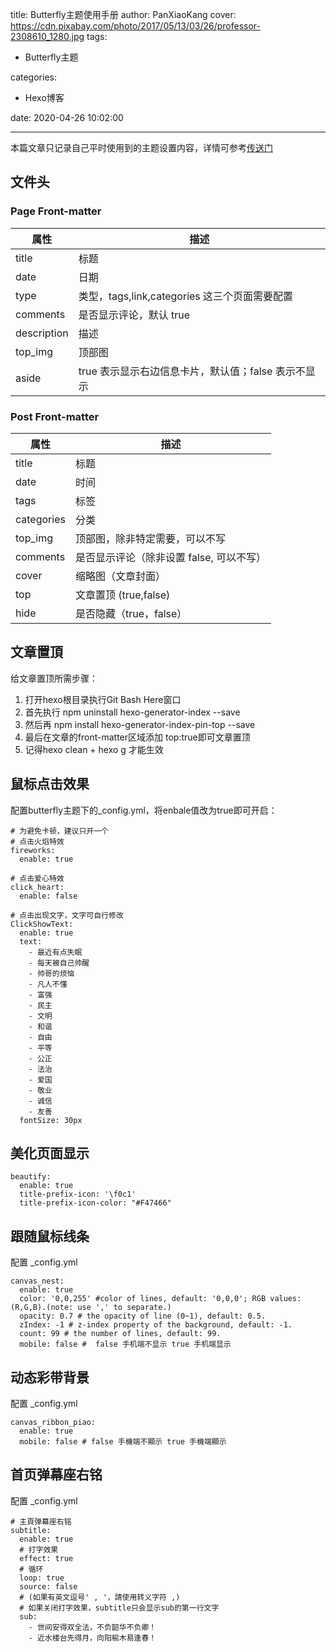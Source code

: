 title: Butterfly主题使用手册
author: PanXiaoKang
cover: https://cdn.pixabay.com/photo/2017/05/13/03/26/professor-2308610_1280.jpg
tags:

  - Butterfly主题

categories:

  - Hexo博客

date: 2020-04-26 10:02:00

---

本篇文章只记录自己平时使用到的主题设置内容，详情可参考[传送门](https://jerryc.me/posts/4aa8abbe/#%E9%85%8D%E7%BD%AE%E6%96%87%E4%BB%B6%E8%AA%AC%E6%98%8E)

## 文件头

### Page Front-matter

| 属性        | 描述                                                |
| ----------- | --------------------------------------------------- |
| title       | 标题                                                |
| date        | 日期                                                |
| type        | 类型，tags,link,categories 这三个页面需要配置       |
| comments    | 是否显示评论，默认 true                             |
| description | 描述                                                |
| top_img     | 顶部图                                              |
| aside       | true 表示显示右边信息卡片，默认值；false 表示不显示 |

### Post Front-matter

| 属性       | 描述                                     |
| ---------- | ---------------------------------------- |
| title      | 标题                                     |
| date       | 时间                                     |
| tags       | 标签                                     |
| categories | 分类                                     |
| top_img    | 顶部图，除非特定需要，可以不写           |
| comments   | 是否显示评论（除非设置 false, 可以不写） |
| cover      | 缩略图（文章封面）                       |
| top        | 文章置顶 (true,false)                    |
| hide       | 是否隐藏（true，false）                  |

## 文章置頂

给文章置顶所需步骤：

1. 打开hexo根目录执行Git Bash Here窗口
2. 首先执行 npm uninstall hexo-generator-index --save
3. 然后再 npm install hexo-generator-index-pin-top --save
4. 最后在文章的front-matter区域添加 top:true即可文章置顶
5. 记得hexo clean + hexo g 才能生效

## 鼠标点击效果

配置butterfly主题下的_config.yml，将enbale值改为true即可开启：

```
# 为避免卡顿，建议只开一个
# 点击火焰特效
fireworks:
  enable: true

# 点击爱心特效
click_heart:
  enable: false
  
# 点击出现文字，文字可自行修改
ClickShowText:
  enable: true
  text:
    - 最近有点失眠
    - 每天被自己帅醒
    - 帅哥的烦恼
    - 凡人不懂
    - 富强
    - 民主
    - 文明
    - 和谐
    - 自由
    - 平等
    - 公正
    - 法治
    - 爱国
    - 敬业
    - 诚信
    - 友善
  fontSize: 30px
```

## 美化页面显示

```
beautify:
  enable: true
  title-prefix-icon: '\f0c1'
  title-prefix-icon-color: "#F47466"
```

## 跟随鼠标线条

配置 _config.yml

```
canvas_nest:
  enable: true
  color: '0,0,255' #color of lines, default: '0,0,0'; RGB values: (R,G,B).(note: use ',' to separate.)
  opacity: 0.7 # the opacity of line (0~1), default: 0.5.
  zIndex: -1 # z-index property of the background, default: -1.
  count: 99 # the number of lines, default: 99.
  mobile: false #  false 手机端不显示 true 手机端显示
```

## 动态彩带背景

配置 _config.yml

```
canvas_ribbon_piao:
  enable: true
  mobile: false # false 手機端不顯示 true 手機端顯示
```

## 首页弹幕座右铭

配置 _config.yml

```
# 主頁弹幕座右铭
subtitle:
  enable: true
  # 打字效果
  effect: true
  # 循环
  loop: true
  source: false
  # (如果有英文逗号' , '，請使用转义字符 ,)
  # 如果关闭打字效果，subtitle只会显示sub的第一行文字
  sub:
    - 世间安得双全法，不负韶华不负卿！
    - 近水楼台先得月，向阳榆木易逢春！
```
